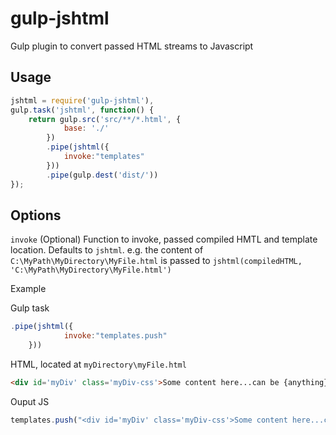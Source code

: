 gulp-jshtml
======

Gulp plugin to convert passed HTML streams to Javascript


Usage
---
```javascript
jshtml = require('gulp-jshtml'),
gulp.task('jshtml', function() {
	return gulp.src('src/**/*.html', {
            base: './'
        })
        .pipe(jshtml({
        	invoke:"templates"
        }))        
        .pipe(gulp.dest('dist/'))		
});
```


Options
---
`invoke` (Optional) Function to invoke, passed compiled HMTL and template location. Defaults to `jshtml`. e.g. the content of `C:\MyPath\MyDirectory\MyFile.html` is passed to `jshtml(compiledHTML, 'C:\MyPath\MyDirectory\MyFile.html')`

Example

Gulp task

```javascript
.pipe(jshtml({
        	invoke:"templates.push"
	}))  
```

HTML, located at `myDirectory\myFile.html`

```html
<div id='myDiv' class='myDiv-css'>Some content here...can be {anything}</div>
```
Ouput JS
```javascript
templates.push("<div id='myDiv' class='myDiv-css'>Some content here...can be {anything}</div>", "myDirectory\myFile.html");
```
